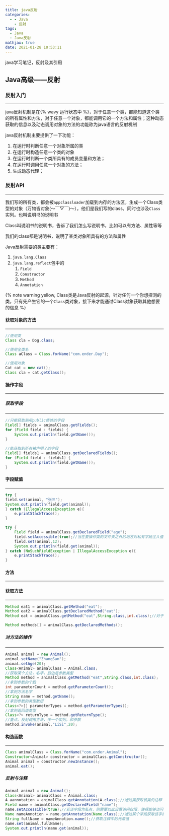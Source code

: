 ```yaml
---
title: java反射
categories:
  - - Java
    - 反射
tags:
  - Java
  - Java反射
mathjax: true
date: 2021-01-28 10:53:11
---
```


java学习笔记，反射及其引用

<!-- more -->

## Java高级——反射

### 反射入门

---

java反射机制是在{% wavy 运行状态中 %}，对于任意一个类，都能知道这个类的所有属性和方法，对于任意一个对象，都能调用它的一个方法和属性；这种动态获取的信息以及动态调用对象的方法的功能称为java语言的反射机制

java反射机制主要提供了一下功能：

1. 在运行时判断任意一个对象所属的类
2. 在运行时构造任意一个类的对象
3. 在运行时判断一个类所具有的成员变量和方法；
4. 在运行时调用任意一个对象的方法；
5. 生成动态代理；

### 反射API

---

我们写的所有类，都会被`appclassloader`加载到内存的方法区，生成一个Class类型的对象（万物皆对象(～￣▽￣)～），他们是我们写的class，同时也涉及`Class`实列。也叫说明书的说明书

Class叫说明书的说明书，告诉了我们怎么写说明书，比如可以有方法、属性等等

我们的class都是说明书，说明了某类对象所具有的方法和属性

Java反射需要的类主要有：

1. `java.lang.Class`
2. `java.lang.reflect`包中的
   1. `Field`
   2. `Constructor`
   3. `Method`
   4. `Annotation`

{% note warning yellow, Class类是Java反射的起源，针对任何一个你想探测的类，只有先产生它的一个`Class`类对象，接下来才能通过Class对象获取其他想要的信息 %}

#### 获取对象的方法

---

```java
//使用类
Class cla = Dog.class;

//使用全类名
Class aClass = Class.forName("com.ender.Day");

//使用对象
Cat cat = new cat();
Class cla = cat.getClass();
```

#### 操作字段

---

##### 获取字段

---

```java
//只能获取到用public修饰的字段
Field[] fields = animalClass.getFields();
for (Field field : fields) {
	System.out.println(field.getName());
}
        
//能获取到所有被声明了的字段
Field[] fields1 = animalClass.getDeclaredFields();
for (Field field : fields1) {
	System.out.println(field.getName());
}
```

#### 字段赋值

---

```java
try {
field.set(animal, "张三");
System.out.println(field.get(animal));
} catch (IllegalAccessException e){
	e.printStackTrace();
}

try {
	Field field = animalClass.getDeclaredField("age");
	field.setAccessible(true);//当在要操作类的文件夹之外的地方对私有字段注入值时，需要开启权限
	field.set(animal,12);
	System.out.println(field.get(animal));
} catch (NoSuchFieldException | IllegalAccessException e){
	e.printStackTrace();
}

```

#### 方法

---

#### 获取方法

---

```java
Method eat1 = animalClass.getMethod("eat");
Method eat2 = animalClass.getDeclaredMethod("eat");
Method eat = animalClass.getMethod("eat",String.class,int.class);//对于有参数的方法，需要如此获取，每个参数需要传入类型

Method methods[] = animalClass.getDeclaredMethods();
```



##### 对方法的操作

---

```java
Animal animal = new Animal();
animal.setName("ZhangSan");
animal.setAge(20);
Class<Animal> animalClass = Animal.class;
//获取某个方法，名字，后边是参数类型
Method method = animalClass.getMethod("eat",String.class,int.class);
//拿到参数的个数
int parameterCount = method.getParameterCount();
//拿到方法名字
String name = method.getName();
//拿到参数的类型数组
Class<?>[] parameterTypes = method.getParameterTypes();
//拿到返回值类型
Class<?> returnType = method.getReturnType();
//重点。反射调用方法，传一个实列，和参数
method.invoke(animal,"LiSi",20);
```

#### 构造函数

---

```java
Class animalClass = Class.forName("com.ender.Animal");
Constructor<Animal> constructor = animalClass.getConstructor();
Animal animal = constructor.newInstance();
animal.eat();
```

##### 反射与注释

```java
Animal animal = new Animal();
Class<Animal> animalClass = Animal.class;
A aannotation = animalClass.getAnnotation(A.class);//通过类获取该类的注释
Field name = animalClass.getDeclaredField("name");
name.setAccessible(true);//若该字段为私有，则需要以此设置访问权限，使得能够访问该字段的值
Name nameAnnotion = name.getAnnotation(Name.class);//通过某个字段获取该字段的注释
String fullName = nameAnnotion.name();//获取注释中的元素值
name.set(animal,fullName);
System.out.println(name.get(animal));
```

